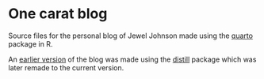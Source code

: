 # One carat blog
Source files for the personal blog of Jewel Johnson made using the [quarto](https://quarto.org/) package in R.

An [earlier version](https://jeweljohnsonj.github.io/jeweljohnson.github.io/) of the blog was made using the [distill](https://rstudio.github.io/distill/) package which was later remade to the current version.
